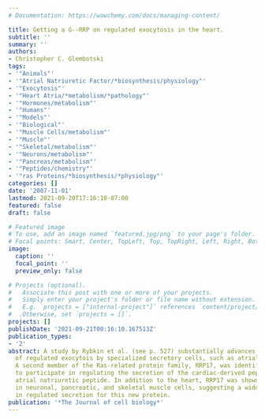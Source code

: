 ```yaml
---
# Documentation: https://wowchemy.com/docs/managing-content/

title: Getting a G--RRP on regulated exocytosis in the heart.
subtitle: ''
summary: ''
authors:
- Christopher C. Glembotski
tags:
- '"Animals"'
- '"Atrial Natriuretic Factor/*biosynthesis/physiology"'
- '"Exocytosis"'
- '"Heart Atria/*metabolism/*pathology"'
- '"Hormones/metabolism"'
- '"Humans"'
- '"Models"'
- '"Biological"'
- '"Muscle Cells/metabolism"'
- '"Muscle"'
- '"Skeletal/metabolism"'
- '"Neurons/metabolism"'
- '"Pancreas/metabolism"'
- '"Peptides/chemistry"'
- '"ras Proteins/*biosynthesis/*physiology"'
categories: []
date: '2007-11-01'
lastmod: 2021-09-20T17:16:10-07:00
featured: false
draft: false

# Featured image
# To use, add an image named `featured.jpg/png` to your page's folder.
# Focal points: Smart, Center, TopLeft, Top, TopRight, Left, Right, BottomLeft, Bottom, BottomRight.
image:
  caption: ''
  focal_point: ''
  preview_only: false

# Projects (optional).
#   Associate this post with one or more of your projects.
#   Simply enter your project's folder or file name without extension.
#   E.g. `projects = ["internal-project"]` references `content/project/deep-learning/index.md`.
#   Otherwise, set `projects = []`.
projects: []
publishDate: '2021-09-21T00:16:10.167513Z'
publication_types:
- '2'
abstract: A study by Rybkin et al. (see p. 527) substantially advances our understanding
  of regulated exocytois by specialized secretory cells, such as atrial myocytes.
  A second member of the Ras-related protein family, RRP17, was identified and shown
  to participate in regulating the secretion of the cardiac-derived peptide hormone,
  atrial natriuretic peptide. In addition to the heart, RRP17 was shown to be expressed
  in neuronal, pancreatic, and skeletal muscle cells, suggesting a widespread role
  in regulated secretion for this new protein.
publication: '*The Journal of cell biology*'
---
```

